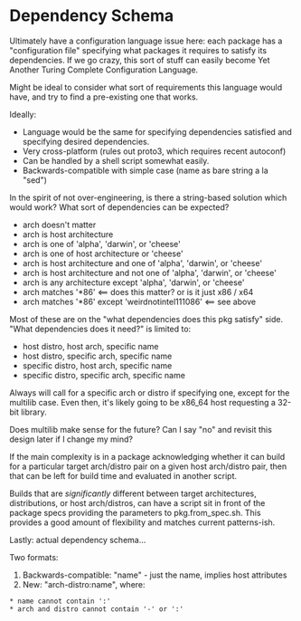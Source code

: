 # Dependency Schema

Ultimately have a configuration language issue here: each package has a
"configuration file" specifying what packages it requires to satisfy
its dependencies.  If we go crazy, this sort of stuff can easily become
Yet Another Turing Complete Configuration Language.

Might be ideal to consider what sort of requirements this language would
have, and try to find a pre-existing one that works.

Ideally:

  * Language would be the same for specifying dependencies satisfied and
    specifying desired dependencies.
  * Very cross-platform (rules out proto3, which requires recent
    autoconf)
  * Can be handled by a shell script somewhat easily.
  * Backwards-compatible with simple case (name as bare string a la "sed")

In the spirit of not over-engineering, is there a string-based solution
which would work?  What sort of dependencies can be expected?

  * arch doesn't matter
  * arch is host architecture
  * arch is one of 'alpha', 'darwin', or 'cheese'
  * arch is one of host architecture or 'cheese'
  * arch is host architecture and one of 'alpha', 'darwin', or 'cheese'
  * arch is host architecture and not one of 'alpha', 'darwin', or 'cheese'
  * arch is any architecture except 'alpha', 'darwin', or 'cheese'
  * arch matches '*86' <== does this matter?  or is it just x86 / x64
  * arch matches '*86' except 'weirdnotintel111086' <== see above

Most of these are on the "what dependencies does this pkg satisfy" side.
"What dependencies does it need?" is limited to:

  * host distro, host arch, specific name
  * host distro, specific arch, specific name
  * specific distro, host arch, specific name
  * specific distro, specific arch, specific name

Always will call for a specific arch or distro if specifying one, except
for the multilib case.  Even then, it's likely going to be x86_64 host
requesting a 32-bit library.

Does multilib make sense for the future?  Can I say "no" and revisit
this design later if I change my mind?

If the main complexity is in a package acknowledging whether it can build
for a particular target arch/distro pair on a given host arch/distro
pair, then that can be left for build time and evaluated in another
script.

Builds that are *significantly* different between target architectures,
distributions, or host arch/distros, can have a script sit in front of
the package specs providing the parameters to pkg.from_spec.sh.  This
provides a good amount of flexibility and matches current patterns-ish.

Lastly: actual dependency schema...

Two formats:

  1. Backwards-compatible: "name" - just the name, implies host attributes
  2. New: "arch-distro:name", where:

    * name cannot contain ':'
    * arch and distro cannot contain '-' or ':'

